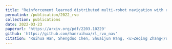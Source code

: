 ```yaml
---
title: "Reinforcement learned distributed multi-robot navigation with reciprocal velocity obstacle shaped rewards"
permalink: /publication/2022_rvo
collection: publications
date: 2022-03-23
paperurl: 'https://arxiv.org/pdf/2203.10229'
github: 'https://github.com/hanruihua/rl_rvo_nav'
citation: 'Ruihua Han, Shengduo Chen, Shuaijun Wang, <u>Zeqing Zhang</u>, Rui Gao, Qi Hao, Jia Pan (2022). <br><i>IEEE Robotics and Automation Letters</i>.'
---
```


